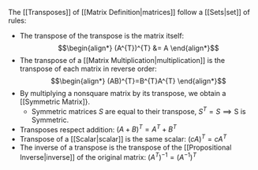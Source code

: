 
The [[Transposes]] of [[Matrix Definition|matrices]] follow a [[Sets|set]] of rules:
 - The transpose of the transpose is the matrix itself:$$\begin{align*}
(A^{T})^{T} &= A
\end{align*}$$
- The transpose of a [[Matrix Multiplication|multiplication]] is the transpose of each matrix in reverse order:
$$\begin{align*}
(AB)^{T}=B^{T}A^{T}
\end{align*}$$
- By multiplying a nonsquare matrix by its transpose, we obtain a [[Symmetric Matrix]}.
	- Symmetric matrices $S$ are equal to their transpose, $S^{T} = S \implies \text{S is Symmetric}$.
- Transposes respect addition: $(A+B)^{T}=A^{T}+B^{T}$ 
- Transpose of a [[Scalar|scalar]] is the same scalar: $(cA)^{T}=cA^{T}$
- The inverse of a transpose is the transpose of the [[Propositional Inverse|inverse]] of the original matrix: $(A^{T})^{-1}=(A^{-1})^{T}$
